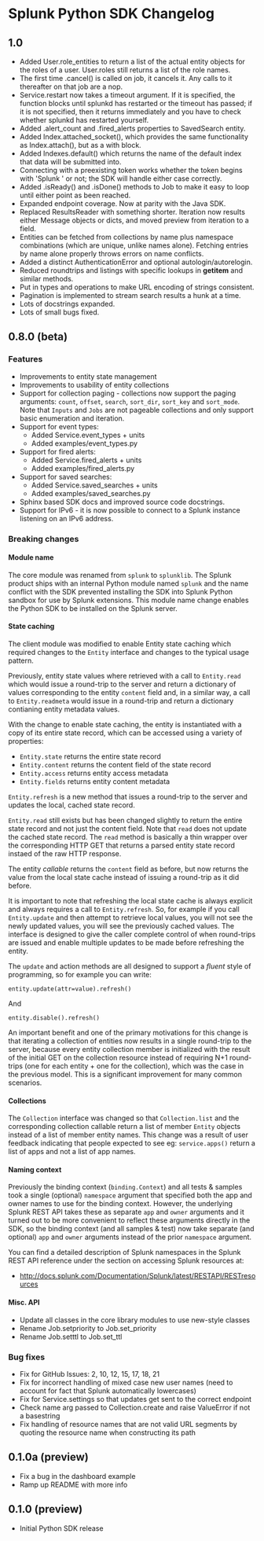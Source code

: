 # Splunk Python SDK Changelog

## 1.0

* Added User.role_entities to return a list of the actual entity objects for the
  roles of a user. User.roles still returns a list of the role names.
* The first time .cancel() is called on job, it cancels it. Any calls to it thereafter on that
  job are a nop.
* Service.restart now takes a timeout argument. If it is specified, the function blocks until
  splunkd has restarted or the timeout has passed; if it is not specified, then it returns
  immediately and you have to check whether splunkd has restarted yourself.
* Added .alert_count and .fired_alerts properties to SavedSearch entity.
* Added Index.attached_socket(), which provides the same functionality as Index.attach(), but as
  a with block.
* Added Indexes.default() which returns the name of the default index that data will be submitted into.
* Connecting with a preexisting token works whether the token begins with 'Splunk ' or not;
  the SDK will handle either case correctly.
* Added .isReady() and .isDone() methods to Job to make it easy to loop until either point as been reached.
* Expanded endpoint coverage. Now at parity with the Java SDK.
* Replaced ResultsReader with something shorter. Iteration now
  results either Message objects or dicts, and moved preview from
  iteration to a field.
* Entities can be fetched from collections by name plus namespace
  combinations (which are unique, unlike names alone). Fetching
  entries by name alone properly throws errors on name conflicts.
* Added a distinct AuthenticationError and optional autologin/autorelogin.
* Reduced roundtrips and listings with specific lookups in __getitem__ 
  and similar methods.
* Put in types and operations to make URL encoding of strings consistent.
* Pagination is implemented to stream search results a hunk at a time.
* Lots of docstrings expanded.
* Lots of small bugs fixed.

## 0.8.0 (beta)

### Features

* Improvements to entity state management
* Improvements to usability of entity collections
* Support for collection paging - collections now support the paging arguments:
  `count`, `offset`, `search`, `sort_dir`, `sort_key` and `sort_mode`. Note
  that `Inputs` and `Jobs` are not pageable collections and only support basic
  enumeration and iteration.
* Support for event types:
    - Added Service.event_types + units
    - Added examples/event_types.py
* Support for fired alerts:
    - Added Service.fired_alerts + units
    - Added examples/fired_alerts.py
* Support for saved searches:
    - Added Service.saved_searches + units
    - Added examples/saved_searches.py
* Sphinx based SDK docs and improved source code docstrings.
* Support for IPv6 - it is now possible to connect to a Splunk instance 
  listening on an IPv6 address.

### Breaking changes

#### Module name

The core module was renamed from `splunk` to `splunklib`. The Splunk product 
ships with an internal Python module named `splunk` and the name conflict 
with the SDK prevented installing the SDK into Splunk Python sandbox for use 
by Splunk extensions. This module name change enables the Python SDK to be 
installed on the Splunk server.

#### State caching

The client module was modified to enable Entity state caching which required
changes to the `Entity` interface and changes to the typical usage pattern. 
  
Previously, entity state values where retrieved with a call to `Entity.read`
which would issue a round-trip to the server and return a dictionary of values
corresponding to the entity `content` field and, in a similar way, a call to
`Entity.readmeta` would issue in a round-trip and return a dictionary
contianing entity metadata values. 
  
With the change to enable state caching, the entity is instantiated with a
copy of its entire state record, which can be accessed using a variety of
properties:

* `Entity.state` returns the entire state record
* `Entity.content` returns the content field of the state record
* `Entity.access` returns entity access metadata
* `Entity.fields` returns entity content metadata

`Entity.refresh` is a new method that issues a round-trip to the server
and updates the local, cached state record.

`Entity.read` still exists but has been changed slightly to return the
entire state record and not just the content field. Note that `read` does
not update the cached state record. The `read` method is basically a thin
wrapper over the corresponding HTTP GET that returns a parsed entity state
record instaed of the raw HTTP response.

The entity _callable_ returns the `content` field as before, but now returns
the value from the local state cache instead of issuing a round-trip as it
did before.

It is important to note that refreshing the local state cache is always 
explicit and always requires a call to `Entity.refresh`. So, for example
if you call `Entity.update` and then attempt to retrieve local values, you 
will not see the newly updated values, you will see the previously cached
values. The interface is designed to give the caller complete control of
when round-trips are issued and enable multiple updates to be made before
refreshing the entity.
  
The `update` and action methods are all designed to support a _fluent_ style
of programming, so for example you can write:

    entity.update(attr=value).refresh()

And

    entity.disable().refresh()
  
An important benefit and one of the primary motivations for this change is
that iterating a collection of entities now results in a single round-trip
to the server, because every entity collection member is initialized with
the result of the initial GET on the collection resource instead of requiring
N+1 round-trips (one for each entity + one for the collection), which was the
case in the previous model. This is a significant improvement for many
common scenarios.

#### Collections

The `Collection` interface was changed so that `Collection.list` and the 
corresponding collection callable return a list of member `Entity` objects
instead of a list of member entity names. This change was a result of user
feedback indicating that people expected to see eg: `service.apps()` return 
a list of apps and not a list of app names.

#### Naming context

Previously the binding context (`binding.Context`) and all tests & samples took
a single (optional) `namespace` argument that specified both the app and owner
names to use for the binding context. However, the underlying Splunk REST API
takes these as separate `app` and `owner` arguments and it turned out to be more
convenient to reflect these arguments directly in the SDK, so the binding 
context (and all samples & test) now take separate (and optional) `app` and
`owner` arguments instead of the prior `namespace` argument.

You can find a detailed description of Splunk namespaces in the Splunk REST
API reference under the section on accessing Splunk resources at:

* http://docs.splunk.com/Documentation/Splunk/latest/RESTAPI/RESTresources

#### Misc. API

* Update all classes in the core library modules to use new-style classes
* Rename Job.setpriority to Job.set_priority
* Rename Job.setttl to Job.set_ttl

### Bug fixes

* Fix for GitHub Issues: 2, 10, 12, 15, 17, 18, 21
* Fix for incorrect handling of mixed case new user names (need to account for
  fact that Splunk automatically lowercases)
* Fix for Service.settings so that updates get sent to the correct endpoint
* Check name arg passed to Collection.create and raise ValueError if not
  a basestring
* Fix handling of resource names that are not valid URL segments by quoting the
  resource name when constructing its path

## 0.1.0a (preview)

* Fix a bug in the dashboard example
* Ramp up README with more info

## 0.1.0 (preview)

* Initial Python SDK release
